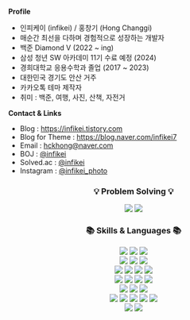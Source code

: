 **Profile**
- 인피케이 (infikei) / 홍창기 (Hong Changgi)
- 매순간 최선을 다하며 경험적으로 성장하는 개발자
- 백준 Diamond V (2022 ~ ing)
- 삼성 청년 SW 아카데미 11기 수료 예정 (2024)
- 경희대학교 응용수학과 졸업 (2017 ~ 2023)
- 대한민국 경기도 안산 거주
- 카카오톡 테마 제작자
- 취미 : 백준, 여행, 사진, 산책, 자전거

**Contact & Links**
- Blog : https://infikei.tistory.com
- Blog for Theme : https://blog.naver.com/infikei7
- Email : hckhong@naver.com
- BOJ : [@infikei](https://www.acmicpc.net/user/infikei)
- Solved.ac : [@infikei](https://solved.ac/profile/infikei)
- Instagram : [@infikei_photo](https://instagram.com/infikei_photo)

<div align=center>
    <h3>💡 Problem Solving 💡</h3>
</div>

<div align=center>
    <a href="https://solved.ac/profile/infikei"><img src="http://mazassumnida.wtf/api/v2/generate_badge?boj=infikei" /></a>
    <a href="https://solved.ac/profile/infikei"><img src="https://github-readme-solvedac.hyp3rflow.vercel.app/api?handle=infikei" /></a>
</div>

<!-- [![솔브드 프로필](https://github-readme-solvedac.hyp3rflow.vercel.app/api?handle=infikei)](https://solved.ac/profile/infikei) -->

<div align=center>
    <h3>📚 Skills & Languages 📚</h3>
</div>

<!-- https://simpleicons.org/ -->
<div align=center>
    <img src="https://img.shields.io/badge/java-000000?style=for-the-badge&logo=openjdk&logoColor=white">
    <img src="https://img.shields.io/badge/c%2B%2B-00599C?style=for-the-badge&logo=c%2B%2B&logoColor=white">
    <img src="https://img.shields.io/badge/python-3776AB?style=for-the-badge&logo=python&logoColor=white">
</div>

<div align=center>
    <img src="https://img.shields.io/badge/html5-E34F26?style=for-the-badge&logo=html5&logoColor=white">
    <img src="https://img.shields.io/badge/css-1572B6?style=for-the-badge&logo=css3&logoColor=white">
    <img src="https://img.shields.io/badge/javascript-F7DF1E?style=for-the-badge&logo=javascript&logoColor=black">
</div>

<div align=center>
    <img src="https://img.shields.io/badge/spring-6DB33F?style=for-the-badge&logo=spring&logoColor=white">
    <!-- <img src="https://img.shields.io/badge/fastapi-4479A1?style=for-the-badge&logo=fastapi&logoColor=white"> -->
    <img src="https://img.shields.io/badge/react-61DAFB?style=for-the-badge&logo=react&logoColor=black">
    <img src="https://img.shields.io/badge/vue.js-4FC08D?style=for-the-badge&logo=vue.js&logoColor=white">
    <img src="https://img.shields.io/badge/node.js-5FA04E?style=for-the-badge&logo=node.js&logoColor=white">
</div>

<div align=center>
    <img src="https://img.shields.io/badge/docker-2496ED?style=for-the-badge&logo=docker&logoColor=white">
    <img src="https://img.shields.io/badge/linux-FCC624?style=for-the-badge&logo=linux&logoColor=black">
    <img src="https://img.shields.io/badge/nginx-009639?style=for-the-badge&logo=nginx&logoColor=white">
    <img src="https://img.shields.io/badge/jenkins-D24939?style=for-the-badge&logo=jenkins&logoColor=white">
</div>

<div align=center>
    <img src="https://img.shields.io/badge/mysql-4479A1?style=for-the-badge&logo=mysql&logoColor=white">
    <img src="https://img.shields.io/badge/firebase-DD2C00?style=for-the-badge&logo=firebase&logoColor=white">
    <img src="https://img.shields.io/badge/aws%20s3-569A31?style=for-the-badge&logo=amazon-s3&logoColor=white">
</div>

<div align=center>
    <img src="https://img.shields.io/badge/git-F05032?style=for-the-badge&logo=git&logoColor=white">
    <img src="https://img.shields.io/badge/github-181717?style=for-the-badge&logo=github&logoColor=white">
    <img src="https://img.shields.io/badge/gitlab-FC6D26?style=for-the-badge&logo=gitlab&logoColor=white">
    <img src="https://img.shields.io/badge/jira-0052CC?style=for-the-badge&logo=jira&logoColor=white">
    <img src="https://img.shields.io/badge/notion-000000?style=for-the-badge&logo=notion&logoColor=white">
</div>

<div align=center>
    <img src="https://img.shields.io/badge/android-34A853?style=for-the-badge&logo=android&logoColor=white">
    <img src="https://img.shields.io/badge/react%20native-61DAFB?style=for-the-badge&logo=react&logoColor=black">
</div>
